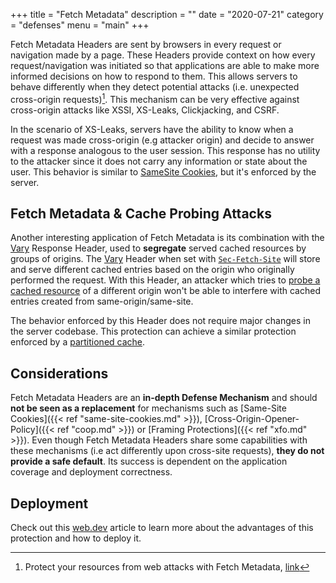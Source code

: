 +++
title = "Fetch Metadata"
description = ""
date = "2020-07-21"
category = "defenses"
menu = "main"
+++

Fetch Metadata Headers are sent by browsers in every request or navigation made by a page. These Headers provide context on how every request/navigation was initiated so that applications are able to make more informed decisions on how to respond to them. This allows servers to behave differently when they detect potential attacks (i.e. unexpected cross-origin requests)[^1]. This mechanism can be very effective against cross-origin attacks like XSSI, XS-Leaks, Clickjacking, and CSRF. 

In the scenario of XS-Leaks, servers have the ability to know when a request was made cross-origin (e.g attacker origin) and decide to answer with a response analogous to the user session. This response has no utility to the attacker since it does not carry any information or state about the user. This behavior is similar to [SameSite Cookies](https://TODO), but it's enforced by the server.

## Fetch Metadata & Cache Probing Attacks

Another interesting application of Fetch Metadata is its combination with the [Vary](https://developer.mozilla.org/en-US/docs/Web/HTTP/Headers/Vary) Response Header, used to **segregate** served cached resources by groups of origins. The [Vary](https://developer.mozilla.org/en-US/docs/Web/HTTP/Headers/Vary) Header when set with [`Sec-Fetch-Site`](https://developer.mozilla.org/en-US/docs/Web/HTTP/Headers/Sec-Fetch-Site) will store and serve different cached entries based on the origin who originally performed the request. With this Header, an attacker which tries to [probe a cached resource](https://TODO) of a different origin won't be able to interfere with cached entries created from same-origin/same-site.

The behavior enforced by this Header does not require major changes in the server codebase. This protection can achieve a similar protection enforced by a [partitioned cache](https://TODO).

## Considerations

Fetch Metadata Headers are an **in-depth Defense Mechanism** and should **not be seen as a replacement** for mechanisms such as [Same-Site Cookies]({{< ref "same-site-cookies.md" >}}), [Cross-Origin-Opener-Policy]({{< ref "coop.md" >}}) or [Framing Protections]({{< ref "xfo.md" >}}). Even though Fetch Metadata Headers share some capabilities with these mechanisms (i.e act differently upon cross-site requests), **they do not provide a safe default**. 
Its success is dependent on the application coverage and deployment correctness.

## Deployment

Check out this [web.dev](https://web.dev/fetch-metadata/) article to learn more about the advantages of this protection and how to deploy it.

[^1]: Protect your resources from web attacks with Fetch Metadata, [link](https://web.dev/fetch-metadata/)
